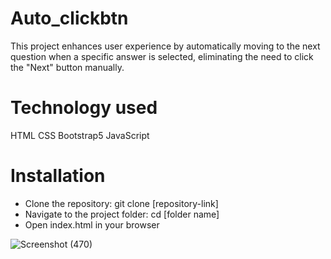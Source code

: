 # Auto_clickbtn
This project enhances user experience by automatically moving to the next question when a specific answer is selected, eliminating the need to click the "Next" button manually.

# Technology used
HTML
CSS
Bootstrap5
JavaScript

# Installation
- Clone the repository:
  git clone [repository-link]
- Navigate to the project folder:
  cd [folder name]
- Open index.html in your browser

![Screenshot (470)](https://github.com/user-attachments/assets/971fc996-d797-440e-a8db-d2492ca7bfae)
